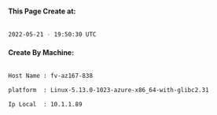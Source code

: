 
   
#### This Page Create at:

```bash

2022-05-21 - 19:50:30 UTC

```

#### Create By Machine:

```bash

Host Name : fv-az167-838

platform  : Linux-5.13.0-1023-azure-x86_64-with-glibc2.31

Ip Local  : 10.1.1.89

```

